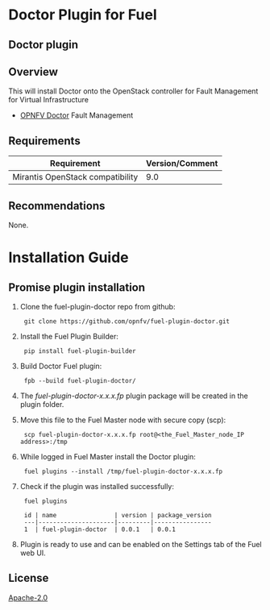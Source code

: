 Doctor Plugin for Fuel
============

Doctor plugin
-----------------------

Overview
--------

This will install Doctor onto the OpenStack controller for Fault Management for Virtual Infrastructure

* [OPNFV Doctor](https://wiki.opnfv.org/doctor) Fault Management

Requirements
------------

| Requirement                      | Version/Comment |
|----------------------------------|-----------------|
| Mirantis OpenStack compatibility | 9.0             |

Recommendations
---------------

None.

Installation Guide
==================

Promise plugin installation
----------------------------------------

1. Clone the fuel-plugin-doctor repo from github:

        git clone https://github.com/opnfv/fuel-plugin-doctor.git

2. Install the Fuel Plugin Builder:

        pip install fuel-plugin-builder

3. Build Doctor Fuel plugin:

        fpb --build fuel-plugin-doctor/

4. The *fuel-plugin-doctor-x.x.x.fp* plugin package will be created in the plugin folder.
  
5. Move this file to the Fuel Master node with secure copy (scp):

        scp fuel-plugin-doctor-x.x.x.fp root@<the_Fuel_Master_node_IP address>:/tmp

6. While logged in Fuel Master install the Doctor plugin:

        fuel plugins --install /tmp/fuel-plugin-doctor-x.x.x.fp

7. Check if the plugin was installed successfully:

        fuel plugins

        id | name                | version | package_version
        ---|---------------------|---------|----------------
        1  | fuel-plugin-doctor  | 0.0.1   | 0.0.1

8. Plugin is ready to use and can be enabled on the Settings tab of the Fuel web UI.

## License
  [Apache-2.0](LICENSE)

